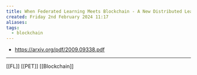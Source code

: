 ```yaml
---
title: When Federated Learning Meets Blockchain - A New Distributed Learning Paradigm
created: Friday 2nd February 2024 11:17
aliases: 
tags:
  - blockchain
---
```

- https://arxiv.org/pdf/2009.09338.pdf

---
[[FL]]
[[PET]]
[[Blockchain]]